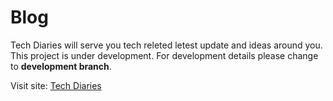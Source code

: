 # Blog

Tech Diaries will serve you tech releted letest update and ideas around you.
This project is under development. For development details please change to **development branch**.


Visit site: [Tech Diaries](https://techdiaries.in/)
